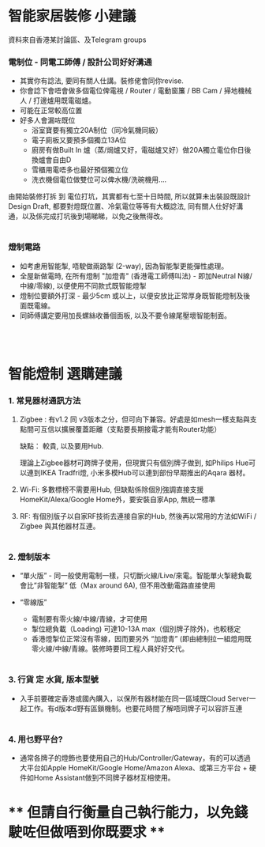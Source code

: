 # 智能家居裝修 小建議
資料來自香港某討論區、及Telegram groups
<br />


### 電制位 - 同電工師傅 / 設計公司好好溝通
- 其實你有諗法, 要同有關人仕講。裝修佬會同你revise. 
- 你會諗下會唔會做多個電位俾電視 / Router / 電動窗簾 / BB Cam / 掃地機械人 / 打邊爐用既電磁爐。
- 可能在正常較高位置 
- 好多人會漏咗既位
	- 浴室寶要有獨立20A制位（同冷氣機同級）
	- 電子廁板又要預多個獨立13A位
	- 廚房有做Built In 爐（蒸/焗爐又好，電磁爐又好）做20A獨立電位你日後換爐會自由D
	- 雪櫃用電唔多也最好預個獨立位
	- 洗衣機個電位做雙位可以俾水機/洗碗機用…. 

由開始裝修打拆 到 電位打坑，其實都有七至十日時間, 所以就算未出裝設既設計 Design Draft, 都要對燈既位置、冷氣電位等等有大概諗法, 同有關人仕好好溝通，以及係完成打坑後到場睇睇，以免之後無得改。
<br /><br />

### 燈制電路 
- 如考慮用智能掣, 唔駛做兩路掣 (2-way), 因為智能掣更能彈性處理。
- 全屋新做電時, 在所有燈制 "加燈青" (香港電工師傅叫法) - 即加Neutral N線/中線/零線), 以便使用不同款式既智能燈掣
- 燈制位要額外打深 - 最少5cm 或以上，以便安放比正常厚身既智能燈制及後面既電線。
- 同師傅講定要用加長螺絲收番個面板, 以及不要令線尾壓壞智能制面。

<br /><br />
# 智能燈制 選購建議

### 1. 常見器材通訊方法
1. Zigbee :  有v1.2  同 v3版本之分，但可向下兼容。好處是如mesh一樣支點與支點間可互信以擴展覆蓋距離（支點要長期接電才能有Router功能）

	缺點： 較貴, 以及要用Hub. 

	理論上Zigbee器材可跨牌子使用，但現實只有個別牌子做到, 如Philips Hue可以連到IKEA Tradfri燈, 小米多模Hub可以連到部份早期推出的Aqara 器材。

1. Wi-Fi: 多數標榜不需要用Hub, 但缺點係除個別強調直接支援HomeKit/Alexa/Google Home外，要安裝自家App, 無統一標準

1. RF: 有個別版子以自家RF技術去連接自家的Hub, 然後再以常用的方法如WiFi / Zigbee 與其他器材互連。
<br /><br />

### 2. 燈制版本
- “單火版” - 同一般使用電制一樣，只切斷火線/Live/來電。智能單火掣總負載會比”非智能掣” 低（Max around 6A), 但不用改動電路直接使用

-  “零線版”
	- 電制要有零火線/中線/青線，才可使用
	- 掣位總負載（Loading) 可達10-13A max（個別牌子除外)，也較穩定
	- 香港燈掣位正常沒有零線，因而要另外 “加燈青” (即由總制拉一組燈用既零火線/中線/青線。裝修時要同工程人員好好交代。
<br /><br />

### 3. 行貨 定 水貨, 版本型號
- 入手前要確定香港或國內購入，以保所有器材能在同一區域既Cloud Server一起工作。有d版本d野有區鎖機制。也要花時間了解唔同牌子可以容許互連
<br /><br />

### 4. 用乜野平台?
- 通常各牌子的燈飾也要使用自己的Hub/Controller/Gateway，有的可以透過大平台如Apple HomeKit/Google Home/Amazon Alexa、或第三方平台 + 硬件如Home Assistant做到不同牌子器材互相使用。 

# ** 但請自行衡量自己執行能力，以免錢駛咗但做唔到你既要求 **

